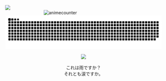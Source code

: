 <img align="left" width="380" src="https://github-readme-stats.vercel.app/api?username=ShinoKana&show_icons=true&theme=monokai" count_private=true />
<img align="right" width="380" src="https://count.getloli.com/get/@ShinoKana?theme=asoul" alt="animecounter" />
<img align="center" src="https://github.com/ShinoKana/ShinoKana/blob/main/github-contribution-grid-snake.svg" width="1000" />
<p align="center">
  <img src="https://i.imgur.com/kacFnHV.gif" width="300" align="center" />
  <br/><br/>
  これは雨ですか？<br>
  それとも涙ですか。
</p>
